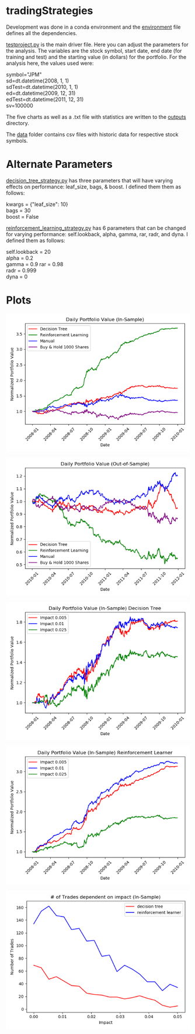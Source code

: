 # tradingStrategies
Development was done in a conda environment and the [environment](environment.yml) file defines all the dependencies.

[testproject.py](testproject.py) is the main driver file. Here you can adjust the parameters for the analysis. The variables are the stock symbol, start date, end date (for training and test) and the starting value (in dollars) for the portfolio. For the analysis here, the values used were:

symbol="JPM"  
sd=dt.datetime(2008, 1, 1)  
sdTest=dt.datetime(2010, 1, 1)  
ed=dt.datetime(2009, 12, 31)  
edTest=dt.datetime(2011, 12, 31)  
sv=100000

The five charts as well as a .txt file with statistics are written to the [outputs](/outputs) directory.

The [data](/data) folder contains csv files with historic data for respective stock symbols.

# Alternate Parameters
[decision_tree_strategy.py](decision_tree_strategy.py) has three parameters that will have varying effects on performance: leaf_size, bags, & boost. I defined them them as follows:

kwargs = {"leaf_size": 10}  
bags = 30  
boost = False

[reinforcement_learning_strategy.py](reinforcement_learning_strategy.py) has 6 parameters that can be changed for varying performance: self.lookback, alpha, gamma, rar, radr, and dyna. I defined them as follows:

self.lookback = 20  
alpha = 0.2  
gamma = 0.9
rar = 0.98    
radr = 0.999  
dyna = 0

# Plots
![plot](./outputs/in_sample_normalized_portfolios.png)

![plot](./outputs/out_of_sample_normalized_portfolios.png)

![plot](./outputs/impact_dts.png)

![plot](./outputs/impact_rls.png)

![plot](./outputs/impact_vs_numTrades.png)
